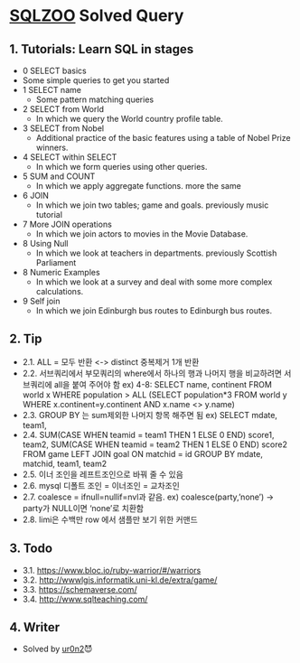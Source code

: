 [SQLZOO](http://sqlzoo.net/wiki/SQL_Tutorial) Solved Query 
=========


## 1. Tutorials: Learn SQL in stages
* 0 SELECT basics
 * Some simple queries to get you started
* 1 SELECT name
  * Some pattern matching queries
* 2 SELECT from World
  * In which we query the World country profile table.
* 3 SELECT from Nobel
  * Additional practice of the basic features using a table of Nobel Prize winners.
* 4 SELECT within SELECT
  * In which we form queries using other queries.
* 5 SUM and COUNT
  * In which we apply aggregate functions. more the same
* 6 JOIN
  * In which we join two tables; game and goals. previously music tutorial
* 7 More JOIN operations
  * In which we join actors to movies in the Movie Database.
* 8 Using Null
  * In which we look at teachers in departments. previously Scottish Parliament
* 8 Numeric Examples
  * In which we look at a survey and deal with some more complex calculations.
* 9 Self join
  * In which we join Edinburgh bus routes to Edinburgh bus routes.


## 2. Tip
* 2.1. ALL = 모두 반환 <-> distinct 중복제거 1개 반환
* 2.2. 서브쿼리에서 부모쿼리의 where에서 하나의 행과 나머지 행을 비교하려면 서브쿼리에 all을 붙여 주어야 함 ex) 4-8: SELECT name, continent FROM world x WHERE population > ALL (SELECT population\*3 FROM world y WHERE x.continent=y.continent AND x.name <> y.name)
* 2.3. GROUP BY 는 sum제외한 나머지 항목 해주면 됨 ex) SELECT mdate, team1,
* 2.4. SUM(CASE WHEN teamid = team1 THEN 1 ELSE 0 END) score1, team2,
SUM(CASE WHEN teamid = team2 THEN 1 ELSE 0 END) score2
FROM game LEFT JOIN goal ON matchid = id GROUP BY mdate, matchid, team1, team2
* 2.5. 이너 조인을 레프트조인으로 바꿔 줄 수 있음
* 2.6. mysql 디폴트 조인 = 이너조인 = 교차조인
* 2.7. coalesce = ifnull=nullif=nvl과 같음. ex) coalesce(party,’none’) -> party가 NULL이면 ‘none’로 치환함
* 2.8. limi은 수백만 row 에서 샘플만 보기 위한 커맨드


## 3. Todo
* 3.1. https://www.bloc.io/ruby-warrior/#/warriors
* 3.2. http://wwwlgis.informatik.uni-kl.de/extra/game/
* 3.3. https://schemaverse.com/
* 3.4. http://www.sqlteaching.com/


## 4. Writer
* Solved by [ur0n2](https://ur0n2.com):smiling_imp:

